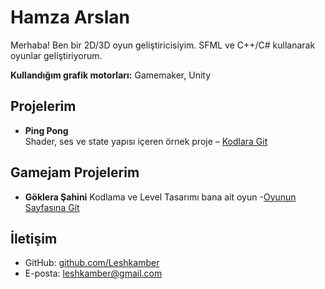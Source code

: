 # Hamza Arslan

Merhaba! Ben bir 2D/3D oyun geliştiricisiyim. SFML ve C++/C# kullanarak oyunlar geliştiriyorum.

**Kullandığım grafik motorları:** Gamemaker, Unity

## Projelerim

- **Ping Pong**  
  Shader, ses ve state yapısı içeren örnek proje – [Kodlara Git](https://github.com/Leshkamber/ping-pong)
## Gamejam Projelerim

- **Göklera Şahini**
Kodlama ve Level Tasarımı bana ait oyun -[Oyunun Sayfasına Git](https://baylenin.itch.io/gokler-sahini)

## İletişim

- GitHub: [github.com/Leshkamber](https://github.com/Leshkamber)
- E-posta: leshkamber@gmail.com